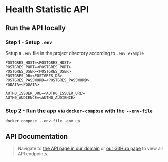 # Health Statistic API

## Run the API locally

### Step 1 - Setup `.env`

Setup a `.env` file in the project directory according to `.env.example`

```
POSTGRES_HOST=<POSTGRES_HOST>
POSTGRES_PORT=<POSTGRES_PORT>
POSTGRES_USER=<POSTGRES_USER>
POSTGRES_DB=<POSTGRES_DB>
POSTGRES_PASSWORD=<POSTGRES_PASSWORD>
PGDATA=<PGDATA>

AUTH0_ISSUER_URL=<AUTH0_ISSUER_URL>
AUTH0_AUDIENCE=<AUTH0_AUDIENCE>
```

### Step 2 - Run the app via `docker-compose` with the `--env-file`

```shell
docker compose --env-file .env up
```

## API Documentation

> Navigate to [the API page in our domain](https://health-statistic.dechnology.com.tw/swagger/index.html#/Health/get_health_check) or [our GitHub page](https://eesoymilk.github.io/health-statistic-api/) to view all API endpoints.
